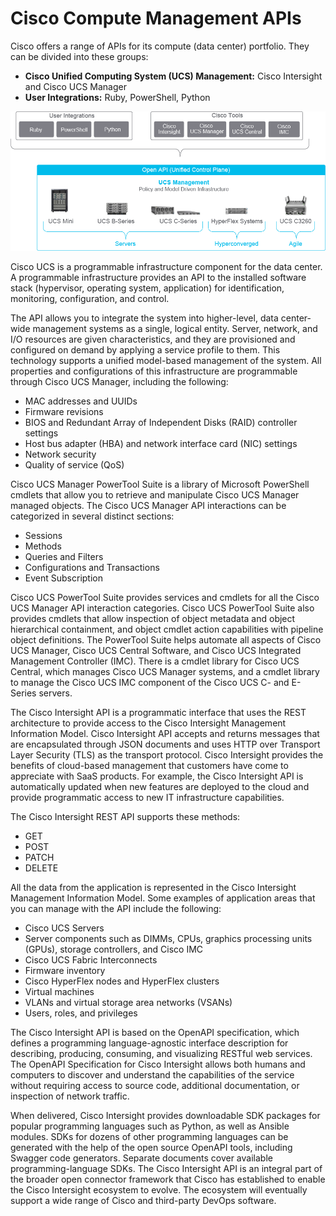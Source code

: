 
# Cisco Compute Management APIs

Cisco offers a range of APIs for its compute (data center) portfolio. They can be divided into these groups:

- **Cisco Unified Computing System (UCS) Management:** Cisco Intersight and Cisco UCS Manager
- **User Integrations:** Ruby, PowerShell, Python

![alt text](/DevNet/DEVASC_200-901/Images/image-2330.png)

Cisco UCS is a programmable infrastructure component for the data center. A programmable infrastructure provides an API to the installed software stack (hypervisor, operating system, application) for identification, monitoring, configuration, and control.

The API allows you to integrate the system into higher-level, data center-wide management systems as a single, logical entity. Server, network, and I/O resources are given characteristics, and they are provisioned and configured on demand by applying a service profile to them. This technology supports a unified model-based management of the system. All properties and configurations of this infrastructure are programmable through Cisco UCS Manager, including the following:

- MAC addresses and UUIDs
- Firmware revisions
- BIOS and Redundant Array of Independent Disks (RAID) controller settings
- Host bus adapter (HBA) and network interface card (NIC) settings
- Network security
- Quality of service (QoS)

Cisco UCS Manager PowerTool Suite is a library of Microsoft PowerShell cmdlets that allow you to retrieve and manipulate Cisco UCS Manager managed objects. The Cisco UCS Manager API interactions can be categorized in several distinct sections:

- Sessions
- Methods
- Queries and Filters
- Configurations and Transactions
- Event Subscription

Cisco UCS PowerTool Suite provides services and cmdlets for all the Cisco UCS Manager API interaction categories. Cisco UCS PowerTool Suite also provides cmdlets that allow inspection of object metadata and object hierarchical containment, and object cmdlet action capabilities with pipeline object definitions. The PowerTool Suite helps automate all aspects of Cisco UCS Manager, Cisco UCS Central Software, and Cisco UCS Integrated Management Controller (IMC). There is a cmdlet library for Cisco UCS Central, which manages Cisco UCS Manager systems, and a cmdlet library to manage the Cisco UCS IMC component of the Cisco UCS C- and E-Series servers.

The Cisco Intersight API is a programmatic interface that uses the REST architecture to provide access to the Cisco Intersight Management Information Model. Cisco Intersight API accepts and returns messages that are encapsulated through JSON documents and uses HTTP over Transport Layer Security (TLS) as the transport protocol. Cisco Intersight provides the benefits of cloud-based management that customers have come to appreciate with SaaS products. For example, the Cisco Intersight API is automatically updated when new features are deployed to the cloud and provide programmatic access to new IT infrastructure capabilities.

The Cisco Intersight REST API supports these methods:

- GET
- POST
- PATCH
- DELETE

All the data from the application is represented in the Cisco Intersight Management Information Model. Some examples of application areas that you can manage with the API include the following:

- Cisco UCS Servers
- Server components such as DIMMs, CPUs, graphics processing units (GPUs), storage controllers, and Cisco IMC
- Cisco UCS Fabric Interconnects
- Firmware inventory
- Cisco HyperFlex nodes and HyperFlex clusters
- Virtual machines
- VLANs and virtual storage area networks (VSANs)
- Users, roles, and privileges

The Cisco Intersight API is based on the OpenAPI specification, which defines a programming language-agnostic interface description for describing, producing, consuming, and visualizing RESTful web services. The OpenAPI Specification for Cisco Intersight allows both humans and computers to discover and understand the capabilities of the service without requiring access to source code, additional documentation, or inspection of network traffic.

When delivered, Cisco Intersight provides downloadable SDK packages for popular programming languages such as Python, as well as Ansible modules. SDKs for dozens of other programming languages can be generated with the help of the open source OpenAPI tools, including Swagger code generators. Separate documents cover available programming-language SDKs. The Cisco Intersight API is an integral part of the broader open connector framework that Cisco has established to enable the Cisco Intersight ecosystem to evolve. The ecosystem will eventually support a wide range of Cisco and third-party DevOps software.
